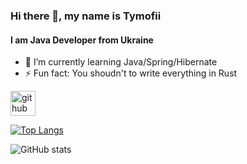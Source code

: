 ### Hi there 👋, my name is Tymofii
#### I am Java Developer from Ukraine

- 🌱 I’m currently learning Java/Spring/Hibernate 
- ⚡ Fun fact: You shoudn't to write everything in Rust 


[<img src='https://cdn.jsdelivr.net/npm/simple-icons@3.0.1/icons/github.svg' alt='github' height='40'>](https://github.com/Pungentee)  

[![Top Langs](https://github-readme-stats.vercel.app/api/top-langs/?username=Pungentee)](https://github.com/anuraghazra/github-readme-stats)

![GitHub stats](https://github-readme-stats.vercel.app/api?username=Pungentee&show_icons=true)  

